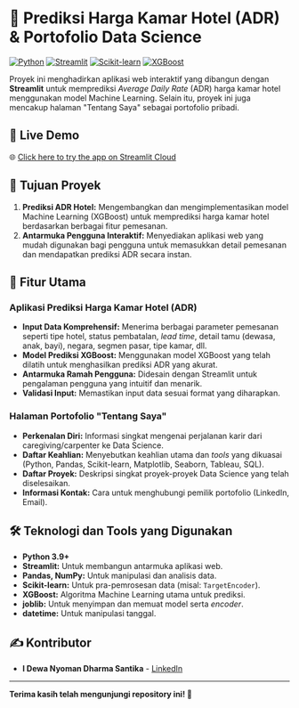 # 🏨 Prediksi Harga Kamar Hotel (ADR) & Portofolio Data Science

[![Python](https://img.shields.io/badge/Python-3.9%2B-blue?style=flat&logo=python&logoColor=white)](https://www.python.org/)
[![Streamlit](https://img.shields.io/badge/Streamlit-1.x-red?style=flat&logo=streamlit&logoColor=white)](https://streamlit.io/)
[![Scikit-learn](https://img.shields.io/badge/Scikit--learn-orange?style=flat&logo=scikit-learn&logoColor=white)](https://scikit-learn.org/stable/)
[![XGBoost](https://img.shields.io/badge/XGBoost-darkgreen?style=flat&logo=xgboost&logoColor=white)](https://xgboost.readthedocs.io/en/stable/)

Proyek ini menghadirkan aplikasi web interaktif yang dibangun dengan **Streamlit** untuk memprediksi *Average Daily Rate* (ADR) harga kamar hotel menggunakan model Machine Learning. Selain itu, proyek ini juga mencakup halaman "Tentang Saya" sebagai portofolio pribadi.

## 🔗 Live Demo

🌐 [Click here to try the app on Streamlit Cloud](https://hotel-price-optimization-dewa.streamlit.app)

## 🎯 Tujuan Proyek

1.  **Prediksi ADR Hotel:** Mengembangkan dan mengimplementasikan model Machine Learning (XGBoost) untuk memprediksi harga kamar hotel berdasarkan berbagai fitur pemesanan.
2.  **Antarmuka Pengguna Interaktif:** Menyediakan aplikasi web yang mudah digunakan bagi pengguna untuk memasukkan detail pemesanan dan mendapatkan prediksi ADR secara instan.

## 🚀 Fitur Utama

### Aplikasi Prediksi Harga Kamar Hotel (ADR)
* **Input Data Komprehensif:** Menerima berbagai parameter pemesanan seperti tipe hotel, status pembatalan, *lead time*, detail tamu (dewasa, anak, bayi), negara, segmen pasar, tipe kamar, dll.
* **Model Prediksi XGBoost:** Menggunakan model XGBoost yang telah dilatih untuk menghasilkan prediksi ADR yang akurat.
* **Antarmuka Ramah Pengguna:** Didesain dengan Streamlit untuk pengalaman pengguna yang intuitif dan menarik.
* **Validasi Input:** Memastikan input data sesuai format yang diharapkan.

### Halaman Portofolio "Tentang Saya"
* **Perkenalan Diri:** Informasi singkat mengenai perjalanan karir dari caregiving/carpenter ke Data Science.
* **Daftar Keahlian:** Menyebutkan keahlian utama dan *tools* yang dikuasai (Python, Pandas, Scikit-learn, Matplotlib, Seaborn, Tableau, SQL).
* **Daftar Proyek:** Deskripsi singkat proyek-proyek Data Science yang telah diselesaikan.
* **Informasi Kontak:** Cara untuk menghubungi pemilik portofolio (LinkedIn, Email).

## 🛠️ Teknologi dan Tools yang Digunakan

* **Python 3.9+**
* **Streamlit:** Untuk membangun antarmuka aplikasi web.
* **Pandas, NumPy:** Untuk manipulasi dan analisis data.
* **Scikit-learn:** Untuk pra-pemrosesan data (misal: `TargetEncoder`).
* **XGBoost:** Algoritma Machine Learning utama untuk prediksi.
* **joblib:** Untuk menyimpan dan memuat model serta *encoder*.
* **datetime:** Untuk manipulasi tanggal.

## ✍️ Kontributor

* **I Dewa Nyoman Dharma Santika** - [LinkedIn](https://www.linkedin.com/in/dewanyomandharma)
---

**Terima kasih telah mengunjungi repository ini! 🙏**
